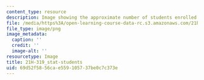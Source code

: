 ```yaml
---
content_type: resource
description: Image showing the approximate number of students enrolled in the course.
file: /media/https%3A/open-learning-course-data-rc.s3.amazonaws.com/21h-319-race-crime-and-citizenship-in-american-law-fall-2014/69d52f5856cae559105737be0c7c373e_21H-319_stat-students.png
file_type: image/png
image_metadata:
  caption: ''
  credit: ''
  image-alt: ''
resourcetype: Image
title: 21H-319_stat-students
uid: 69d52f58-56ca-e559-1057-37be0c7c373e
---
```

